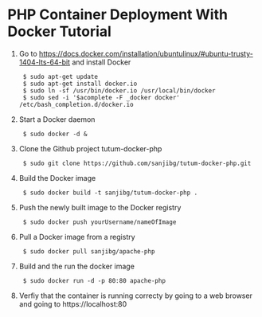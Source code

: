 PHP Container Deployment With Docker Tutorial
=============================================

1. Go to https://docs.docker.com/installation/ubuntulinux/#ubuntu-trusty-1404-lts-64-bit and install Docker

        $ sudo apt-get update
        $ sudo apt-get install docker.io
        $ sudo ln -sf /usr/bin/docker.io /usr/local/bin/docker
        $ sudo sed -i '$acomplete -F _docker docker' /etc/bash_completion.d/docker.io

2. Start a Docker daemon
            
        $ sudo docker -d &

3. Clone the Github project tutum-docker-php

        $ sudo git clone https://github.com/sanjibg/tutum-docker-php.git 

4. Build the Docker image

        $ sudo docker build -t sanjibg/tutum-docker-php .
        
5. Push the newly built image to the Docker registry

        $ sudo docker push yourUsername/nameOfImage
        
6. Pull a Docker image from a registry

        $ sudo docker pull sanjibg/apache-php
        
7. Build and the run the docker image

        $ sudo docker run -d -p 80:80 apache-php

8. Verfiy that the container is running correcty by going to a web browser and going to https://localhost:80
        
